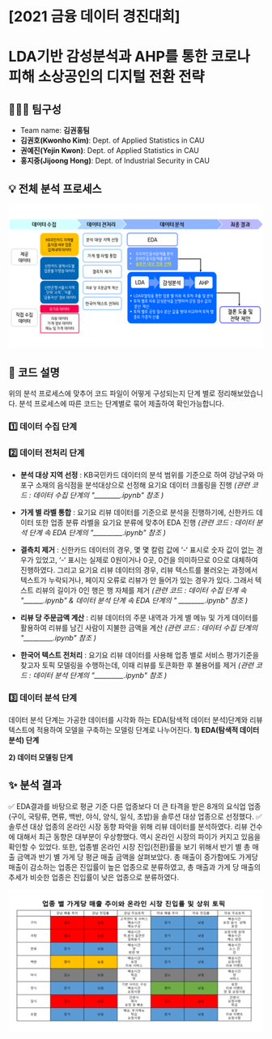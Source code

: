# [2021 금융 데이터 경진대회] 
# LDA기반 감성분석과 AHP를 통한 코로나 피해 소상공인의 디지털 전환 전략


## 👩‍👦‍👦 팀구성
- Team name: **김권홍팀**
- **김권호(Kwonho Kim)**: Dept. of Applied Statistics in CAU      
- **권예진(Yejin Kwon)**: Dept. of Applied Statistics in CAU   
- **홍지중(Jijoong Hong)**:  Dept. of Industrial Security in CAU   


## 💡 전체 분석 프로세스
![프로세스 사진.png](https://github.com/Becky-Kwon/Kim-Kwon-Hong/blob/master/%EC%9D%B4%EB%AF%B8%EC%A7%80/%ED%94%84%EB%A1%9C%EC%84%B8%EC%8A%A4%20%EC%82%AC%EC%A7%84.png?raw=true)


## 👀 코드 설명
위의 분석 프로세스에 맞추어 코드 파일이 어떻게 구성되는지 단계 별로 정리해보았습니다. 분석 프로세스에 따른 코드는 단계별로 묶어 제출하여 확인가능합니다.
 
###  1️⃣ 데이터 수집 단계




###  2️⃣ 데이터 전처리 단계
 - **분석 대상 지역 선정** 
 : KB국민카드 데이터의 분석 범위를 기준으로 하여 강남구와 마포구 소재의 음식점을 분석대상으로 선정해 요기요 데이터 크롤링을 진행
 *(관련 코드 : 데이터 수집 단계의 "________.ipynb" 참조 )*
 
- **가게 별 라벨 통합**
: 요기요 리뷰 데이터를  기준으로  분석을  진행하기에, 신한카드  데이터  또한  업종  분류  라벨을  요기요  분류에  맞추어 EDA 진행
 *(관련 코드 : 데이터 	분석 단계 속  EDA 단계의 "_________.ipynb" 참조 )*
 
- **결측치 제거**
: 신한카드 데이터의 경우,  몇 몇 칼럼  값에 ‘-‘ 표시로  숫자  값이  없는  경우가 있었고, ‘-‘ 표시는  실제로 0원이거나 0곳, 0건을  의미하므로 0으로  대체하여  진행하였다. 그리고 요기요 리뷰 데이터의 경우, 리뷰  텍스트를  불러오는  과정에서  텍스트가  누락되거나, 페이지  오류로  리뷰가  안  들어가  있는  경우가  있다. 그래서  텍스트  리뷰의  길이가 0인  행은  행  자체를  제거
 *(관련 코드 : 데이터 수집 단계 속 "______.ipynb" & 데이터 분석 단계 속  EDA 단계의 "       ________.ipynb" 참조 )*

- **리뷰 당 주문금액 계산**
: 리뷰  데이터의  주문  내역과  가게  별  메뉴  및  가게  데이터를  활용하여  리뷰를  남긴  사람이  지불한  금액을  계산
 *(관련 코드 : 데이터 수집 단계의 "_________.ipynb" 참조 )*

- **한국어 텍스트 전처리**
: 요기요  리뷰  데이터를  사용해  업종  별로  서비스  평가기준을  찾고자  토픽  모델링을  수행하는데, 이때  리뷰를  토큰화한  후  불용어를  제거
*(관련 코드 : 데이터 분석 단계의 "_________.ipynb" 참조 )*


###  3️⃣ 데이터 분석 단계
데이터 분석 단계는 가공한 데이터를 시각화 하는 EDA(탐색적 데이터 분석)단계와 리뷰 텍스트에 적용하여 모델을 구축하는 모델링 단계로 나누어진다.
**1) EDA(탐색적 데이터 분석) 단계**
 

**2) 데이터 모델링 단계**




## ✨ 분석 결과
✅ EDA결과를 바탕으로 평균 기준 다른 업종보다 더 큰 타격을 받은 8개의 요식업 업종(구이, 국탕류, 면류, 백반, 야식, 양식, 일식, 초밥)을 솔루션 대상 업종으로 선정했다. 
✅ 솔루션 대상 업종의 온라인 시장 동향 파악을 위해 리뷰 데이터를 분석하였다. 리뷰 건수에 대해서 최근 동향은 대부분이 우상향했다. 역시 온라인 시장의 파이가 커지고 있음을 확인할 수 있었다. 또한, 업종별 온라인 시장 진입(전환)률을 보기 위해서 반기 별 총 매출 금액과 반기 별 가게 당 평균 매출 금액을 살펴보았다. 총 매출이 증가함에도 가게당 매출이 감소하는 업종은 진입률이 높은 업종으로 분류하였고, 총 매출과 가게 당 매출의 추세가 비슷한 업종은 진입률이 낮은 업종으로 분류하였다.

![분석결과.png](https://github.com/Becky-Kwon/Kim-Kwon-Hong/blob/master/%EC%9D%B4%EB%AF%B8%EC%A7%80/%EB%B6%84%EC%84%9D%EA%B2%B0%EA%B3%BC.png?raw=true)




